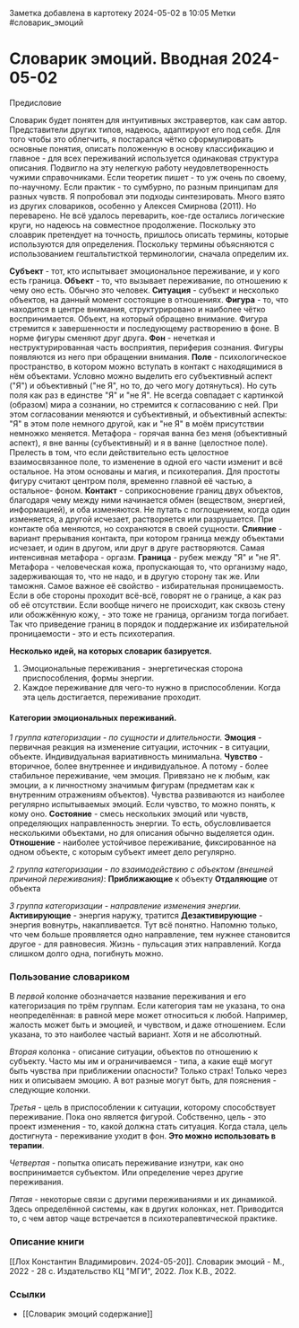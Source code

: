 Заметка добавлена в картотеку 2024-05-02 в 10:05
Метки #словарик_эмоций

#  Словарик эмоций. Вводная 2024-05-02

Предисловие

Словарик будет понятен для интуитивных экстравертов, как сам автор. Представители других типов, надеюсь, адаптируют его под себя. Для того чтобы это облегчить, я постарался чётко сформулировать основные понятия, описать положенную в основу классификацию и главное - для всех переживаний используется одинаковая структура описания. Подвигло на эту нелегкую работу неудовлетворенность чужими справочниками. Если теоретик пишет - то уж очень по своему, по-научному. Если практик - то сумбурно, по разным принципам для разных чувств. Я попробовал эти подходы синтезировать. Много взято из других словариков, особенно у Алексея Смирнова (2011). Но переварено. Не всё удалось переварить, кое-где остались логические круги, но надеюсь на совместное продолжение.
Поскольку это слоаврик претендует на точность, пришлось описать термины, которые используются для определения.
Поскольку термины объясняются с использованием гештальтисткой терминологии, сначала определим их.

**Субъект** - тот, кто испытывает эмоциональное переживание, и у кого есть граница.
**Объект** - то, что вызывает переживание, по отношению к чему оно есть. Обычно это человек.
**Ситуация** - субъект и несколько объектов, на данный момент состоящие в отношениях.
**Фигура** - то, что находится в центре внимания, структурировано и наиболее чётко воспринимается. Объект, на который обращено внимание. Фигура стремится к завершенности и последующему растворению в фоне. В норме фигуры сменяют друг друга.
**Фон** - нечеткая и неструктурированная часть восприятия, периферия сознания. Фигуры появляются из него при обращении внимания.
**Поле** - психологическое пространство, в котором можно вступать в контакт с находящимися в нём объектами. Условно можно выделить его субъективный аспект ("Я") и объективный ("не Я", но то, до чего могу дотянуться). Но суть поля как раз в единстве "Я" и "не Я". Не всегда совпадает с картинкой (образом) мира а сознании, но стремится к согласованию с ней. При этом согласовании меняются и субъективный, и объективный аспекты: "Я" в этом поле немного другой, как и "не Я" в моём присутствии немножко меняется. Метафора - горячая ванна без меня (объективный аспект), я вне ванны (субъективный) и я в ванне (целостное поле). Прелесть в том, что если действительно есть целостное взаимосвязанное поле, то изменение в одной его части изменит и всё остальное. На этом основаны и магия, и психотерапия. Для простоты фигуру считают центром поля, временно главной её частью, а остальное- фоном.
**Контакт** - соприкосновение границ двух объектов, благодаря чему между ними начинается обмен (веществом, энергией, информацией), и оба изменяются. Не путать с поглощением, когда один изменяется, а другой исчезает, растворяется или разрушается. При контакте оба меняются, но сохраняются в своей сущности.
**Слияние** - вариант прерывания контакта, при котором граница между объектами исчезает, и один в другом, или друг в друге растворяются. Самая интенсивная метафора - оргазм.
**Граница** - рубеж между "Я" и "не Я". Метафора - человеческая кожа, пропускающая то, что организму надо, задерживающая то, что не надо, и в другую сторону так же. Или таможня. Самое важное её свойство - избирательная проницаемость. Если в обе стороны проходит всё-всё, говорят не о границе, а как раз об её отсутствии. Если вообще ничего не происходит, как сквозь стену или обожжённую кожу, - это тоже не граница, организм тогда погибает. Так что приведение границ в порядок и поддержание их избирательной проницаемости - это и есть психотерапия.

**Несколько идей, на которых словарик базируется.**
1. Эмоциональные переживания - энергетическая сторона приспособления, формы энергии.
2. Каждое переживание для чего-то нужно в приспособлении. Когда эта цель достигается, переживание проходит.

#### Категории эмоциональных переживаний. 

*1 группа категоризации - по сущности и длительности.*
**Эмоция** - первичная реакция на изменение ситуации, источник - в ситуации, объекте. Индивидуальная вариативность минимальна.
**Чувство** - вторичное, более внутреннее и индивидуальное. А потому - более стабильное переживание, чем эмоция. Привязано не к любым, как эмоции, а к личностному значимым фигурам (предметам как к внутренним отражениям объектов). Чувства развиваются из наиболее регулярно испытываемых эмоций. Если чувство, то можно понять, к кому оно.
**Состояние** - смесь нескольких эмоций или чувств, определяющих направленность энергии. То есть, обусловливается несколькими объектами, но для описания обычно выделяется один.
**Отношение** - наиболее устойчивое переживание, фиксированное на одном объекте, с которым субъект имеет дело регулярно.

*2 группа категоризации - по взаимодействию с объектом (внешней причиной переживания)*:
**Приближающие** к объекту
**Отдаляющие** от объекта

*3 группа категоризации - направление изменения энергии.*
**Активирующие** - энергия наружу, тратится
**Дезактивирующие** - энергия вовнутрь, накапливается.
Тут всё понятно. Напомню только, что чем больше проявляется одно направление, тем нужнее становится другое - для равновесия. Жизнь - пульсация этих направлений. Когда слишком долго одна, погибнуть можно.


### Пользование словариком
В *первой* колонке обозначается название переживания и его категоризация по трём группам. Если категория там не указана, то она неопределённая: в равной мере может относиться к любой. Например, жалость может быть и эмоцией, и чувством, и даже отношением. Если указана, то это наиболее частый вариант. Хотя и не абсолютный.

*Вторая* колонка - описание ситуации, объектов по отношению к субъекту. Часто мы им и ограничиваемся - типа, а какие ещё могут быть чувства при приближении опасности? Только страх! Только через них и описываем эмоцию. А вот разные могут быть, для пояснения - следующие колонки.

*Третья* - цель в приспособлении к ситуации, которому способствует переживание. Пока оно является фигурой. Собственно, цель - это проект изменения - то, какой должна стать ситуация. Когда стала, цель достигнута - переживание уходит в фон. **Это можно использовать в терапии**.

*Четвертая* - попытка описать переживание изнутри, как оно воспринимается субъектом. Или определение через другие переживания.

*Пятая* - некоторые связи с другими переживаниями и их динамикой. Здесь определённой системы, как в других колонках, нет. Приводится то, с чем автор чаще встречается в психотерапевтической практике.






### Описание книги
[[Лох Константин Владимирович. 2024-05-20]]. Словарик эмоций - М., 2022 - 28 с.
Издательство КЦ "МГИ", 2022. Лох К.В., 2022.



### Ссылки
- [[Словарик эмоций содержание]]

